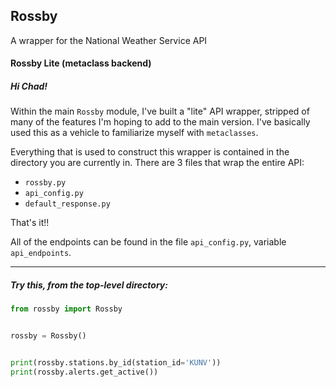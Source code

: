 ## **Rossby**
A wrapper for the National Weather Service API

#### Rossby Lite (metaclass backend)

##### Hi Chad!

Within the main `Rossby` module, I've built a "lite" API wrapper, stripped of many
of the features I'm hoping to add to the main version. I've basically used this as
a vehicle to familiarize myself with `metaclasses`.

Everything that is used to construct this wrapper is contained in the directory you
are currently in. There are 3 files that wrap the entire API:

- `rossby.py`
- `api_config.py`
- `default_response.py`

That's it!!

All of the endpoints can be found in the file `api_config.py`, variable `api_endpoints`.

----------------------------------

##### Try this, from the top-level directory:

```python
from rossby import Rossby


rossby = Rossby()


print(rossby.stations.by_id(station_id='KUNV'))
print(rossby.alerts.get_active())
```
